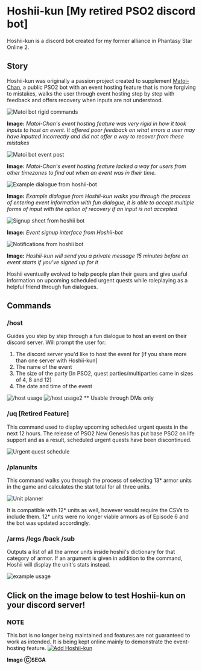 # Hoshii-kun [My retired PSO2 discord bot]
Hoshii-kun is a discord bot created for my former alliance in Phantasy Star Online 2. 

## Story
Hoshii-kun was originally a passion project created to supplement [Matoi-Chan](https://matoi.ngrok.io/), a public PSO2 bot with an event hosting feature that is more forgiving to mistakes, walks the user through event hosting step by step with feedback and offers recovery when inputs are not understood.

![Matoi bot rigid commands](https://i.imgur.com/hne09g4.png)

**Image:** *Matoi-Chan's event hosting feature was very rigid in how it took inputs to host an event. It offered poor feedback on what errors a user may have inputted incorrectly and did not offer a way to recover from these mistakes*

![Matoi bot event post](https://i.imgur.com/rZk8fQB.png)

**Image:** *Matoi-Chan's event hosting feature lacked a way for users from other timezones to find out when an event was in their time.*

![Example dialogue from hoshii-bot](https://i.imgur.com/olqi1S1.png)

**Image:** *Example dialogue from Hoshii-kun walks you through the process of entering event information with fun dialogue, it is able to accept multiple forms of input with the option of recovery if an input is not accepted*

![Signup sheet from hoshii bot](https://i.imgur.com/u8JpwSv.png)

**Image:** *Event signup interface from Hoshii-bot*

![Notifications from hoshii bot](https://i.imgur.com/plyOkGU.png)

**Image:** *Hoshii-kun will send you a private message 15 minutes before an event starts if you've signed up for it*

Hoshii eventually evolved to help people plan their gears and give useful information on upcoming scheduled urgent quests while roleplaying as a helpful friend through fun dialogues. 


## Commands

### /host
Guides you step by step through a fun dialogue to host an event on their discord server.
Will prompt the user for:

1. The discord server you'd like to host the event for [if you share more than one server with Hoshii-kun]
2. The name of the event
3. The size of the party [In PSO2, quest parties/multiparties came in sizes of 4, 8 and 12]
4. The date and time of the event


![/host usage](https://i.imgur.com/8RsPQPh.png)
![/host usage2](https://i.imgur.com/AEOQdPO.png)
** Usable through DMs only

### /uq [Retired Feature]
This command used to display upcoming scheduled urgent quests in the next 12 hours. The release of PSO2 New Genesis has put base PSO2 on life support and as a result, scheduled urgent quests have been discontinued.

![Urgent quest schedule](https://i.imgur.com/0PmA2z1.png)

### /planunits
This command walks you through the process of selecting 13* armor units in the game and calculates the stat total for all three units. 

![Unit planner](https://i.imgur.com/tafmxnB.png)

It is compatible with 12* units as well, however would require the CSVs to include them. 12* units were no longer viable armors as of Episode 6 and the bot was updated accordingly.

### /arms /legs /back /sub
Outputs a list of all the armor units inside hoshii's dictionary for that category of armor.
If an argument is given in addition to the command, Hoshii will display the unit's stats instead.

![example usage](https://i.imgur.com/tfUMrrr.png)

## Click on the image below to test Hoshii-kun on your discord server!
### NOTE
This bot is no longer being maintained and features are not guaranteed to work as intended. It is being kept online mainly to demonstrate the event-hosting feature.
[![Add Hoshii-kun](https://i.imgur.com/ACofrI9.png)](https://discord.com/api/oauth2/authorize?client_id=746627595608653894&permissions=8&redirect_uri=https%3A%2F%2Fdiscord.com%2Fapi%2Foauth2%2Fauthorize&response_type=code&scope=bot%20identify%20guilds%20guilds.join%20gdm.join%20messages.read)

**Image ⒸSEGA**
